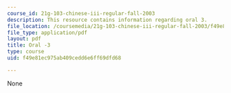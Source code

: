 ```yaml
---
course_id: 21g-103-chinese-iii-regular-fall-2003
description: This resource contains information regarding oral 3.
file_location: /coursemedia/21g-103-chinese-iii-regular-fall-2003/f49e81ec975ab409cedd6e6ff69dfd68_MIT21G_103F03_oral_3.pdf
file_type: application/pdf
layout: pdf
title: Oral -3
type: course
uid: f49e81ec975ab409cedd6e6ff69dfd68

---
```

None